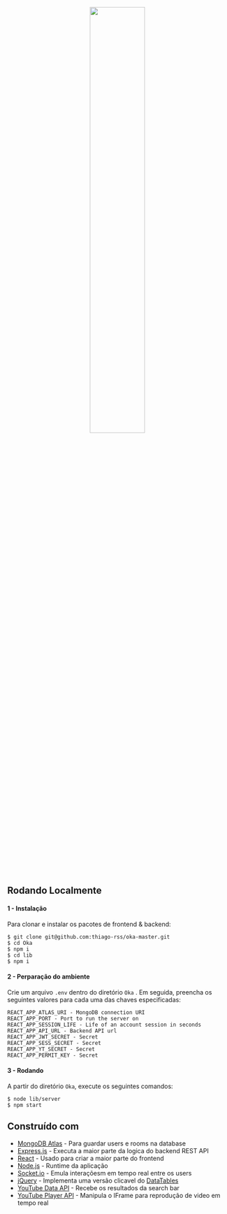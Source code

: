 <p align="center">
    <img src="readme-demo/readme-demo-brand.png" width="50%">
</p>
<br />



## Rodando Localmente

#### 1 - Instalação
Para clonar e instalar os pacotes de frontend & backend:
```
$ git clone git@github.com:thiago-rss/oka-master.git
$ cd Oka
$ npm i
$ cd lib
$ npm i
```

#### 2 - Perparação do ambiente
Crie um arquivo `.env` dentro do diretório `Oka` . Em seguida, preencha os seguintes valores para cada uma das chaves especificadas:
```
REACT_APP_ATLAS_URI - MongoDB connection URI
REACT_APP_PORT - Port to run the server on
REACT_APP_SESSION_LIFE - Life of an account session in seconds
REACT_APP_API_URL - Backend API url
REACT_APP_JWT_SECRET - Secret
REACT_APP_SESS_SECRET - Secret
REACT_APP_YT_SECRET - Secret
REACT_APP_PERMIT_KEY - Secret
```

#### 3 - Rodando
A partir do diretório `Oka`, execute os seguintes comandos:
```
$ node lib/server
$ npm start
```

## Construído com

* [MongoDB Atlas](https://www.mongodb.com/cloud/atlas) - Para guardar users e rooms na database
* [Express.js](https://expressjs.com/) - Executa a maior parte da logica do backend REST API
* [React](https://reactjs.org/) - Usado para criar a maior parte do frontend
* [Node.js](https://nodejs.org/) -  Runtime da aplicação
* [Socket.io](https://socket.io/) - Emula interaçõesm em tempo real entre os users
* [jQuery](https://jquery.com/) - Implementa uma versão clicavel do [DataTables](https://datatables.net/)
* [YouTube Data API](https://developers.google.com/youtube/v3) - Recebe os resultados da search bar
* [YouTube Player API](https://developers.google.com/youtube/iframe_api_reference) - Manipula o IFrame para reprodução de video em tempo real
